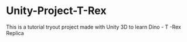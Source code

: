 # Unity-Project-T-Rex
This is a tutorial tryout project made with Unity 3D to learn Dino - T -Rex Replica
